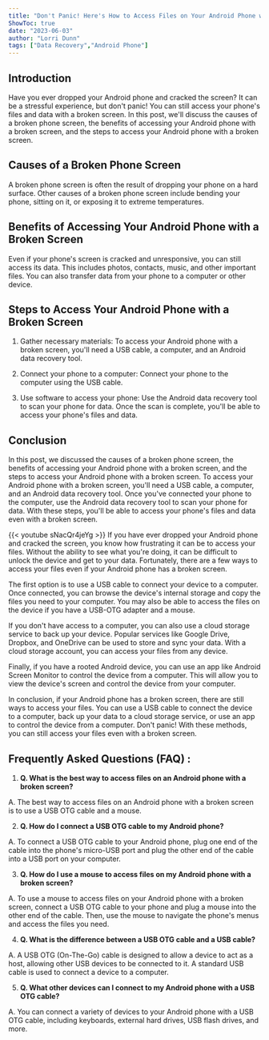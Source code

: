 ```yaml
---
title: "Don't Panic! Here's How to Access Files on Your Android Phone with a Broken Screen"
ShowToc: true 
date: "2023-06-03"
author: "Lorri Dunn" 
tags: ["Data Recovery","Android Phone"]
---
```

## Introduction

Have you ever dropped your Android phone and cracked the screen? It can be a stressful experience, but don't panic! You can still access your phone's files and data with a broken screen. In this post, we'll discuss the causes of a broken phone screen, the benefits of accessing your Android phone with a broken screen, and the steps to access your Android phone with a broken screen.

## Causes of a Broken Phone Screen

A broken phone screen is often the result of dropping your phone on a hard surface. Other causes of a broken phone screen include bending your phone, sitting on it, or exposing it to extreme temperatures.

## Benefits of Accessing Your Android Phone with a Broken Screen

Even if your phone's screen is cracked and unresponsive, you can still access its data. This includes photos, contacts, music, and other important files. You can also transfer data from your phone to a computer or other device.

## Steps to Access Your Android Phone with a Broken Screen

1. Gather necessary materials: To access your Android phone with a broken screen, you'll need a USB cable, a computer, and an Android data recovery tool.

2. Connect your phone to a computer: Connect your phone to the computer using the USB cable.

3. Use software to access your phone: Use the Android data recovery tool to scan your phone for data. Once the scan is complete, you'll be able to access your phone's files and data.

## Conclusion

In this post, we discussed the causes of a broken phone screen, the benefits of accessing your Android phone with a broken screen, and the steps to access your Android phone with a broken screen. To access your Android phone with a broken screen, you'll need a USB cable, a computer, and an Android data recovery tool. Once you've connected your phone to the computer, use the Android data recovery tool to scan your phone for data. With these steps, you'll be able to access your phone's files and data even with a broken screen.

{{< youtube sNacQr4jeYg >}} 
If you have ever dropped your Android phone and cracked the screen, you know how frustrating it can be to access your files. Without the ability to see what you're doing, it can be difficult to unlock the device and get to your data. Fortunately, there are a few ways to access your files even if your Android phone has a broken screen.

The first option is to use a USB cable to connect your device to a computer. Once connected, you can browse the device's internal storage and copy the files you need to your computer. You may also be able to access the files on the device if you have a USB-OTG adapter and a mouse.

If you don't have access to a computer, you can also use a cloud storage service to back up your device. Popular services like Google Drive, Dropbox, and OneDrive can be used to store and sync your data. With a cloud storage account, you can access your files from any device.

Finally, if you have a rooted Android device, you can use an app like Android Screen Monitor to control the device from a computer. This will allow you to view the device's screen and control the device from your computer.

In conclusion, if your Android phone has a broken screen, there are still ways to access your files. You can use a USB cable to connect the device to a computer, back up your data to a cloud storage service, or use an app to control the device from a computer. Don't panic! With these methods, you can still access your files even with a broken screen.

## Frequently Asked Questions (FAQ) :
1. **Q. What is the best way to access files on an Android phone with a broken screen?**

A. The best way to access files on an Android phone with a broken screen is to use a USB OTG cable and a mouse.

2. **Q. How do I connect a USB OTG cable to my Android phone?**

A. To connect a USB OTG cable to your Android phone, plug one end of the cable into the phone's micro-USB port and plug the other end of the cable into a USB port on your computer.

3. **Q. How do I use a mouse to access files on my Android phone with a broken screen?**

A. To use a mouse to access files on your Android phone with a broken screen, connect a USB OTG cable to your phone and plug a mouse into the other end of the cable. Then, use the mouse to navigate the phone's menus and access the files you need.

4. **Q. What is the difference between a USB OTG cable and a USB cable?**

A. A USB OTG (On-The-Go) cable is designed to allow a device to act as a host, allowing other USB devices to be connected to it. A standard USB cable is used to connect a device to a computer.

5. **Q. What other devices can I connect to my Android phone with a USB OTG cable?**

A. You can connect a variety of devices to your Android phone with a USB OTG cable, including keyboards, external hard drives, USB flash drives, and more.


